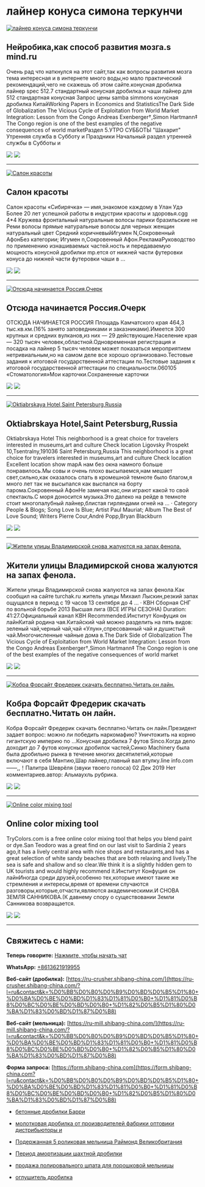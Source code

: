 # лайнер конуса симона теркунчи

<a href="https://swt.shibang-china.com/?l=ru&img&k=%D0%BB%D0%B0%D0%B9%D0%BD%D0%B5%D1%80+%D0%BA%D0%BE%D0%BD%D1%83%D1%81%D0%B0+%D1%81%D0%B8%D0%BC%D0%BE%D0%BD%D0%B0+%D1%82%D0%B5%D1%80%D0%BA%D1%83%D0%BD%D1%87%D0%B8" target="_blank">![лайнер конуса симона теркунчи](http://static.shibang-china.com/all-800x300/1329.jpg)</a>

## Нейробика,как способ развития мозга.s mind.ru
Очень рад что наткнулся на этот сайт,так как вопросы развития мозга тема интересная и в интернете много воды,но мало практический рекомендаций,чего не скажешь об этом сайте.конусная дробилка лайнер spec 512.7 стандартный конусная дробилка.и чаши лайнер для 512 стандартная конусная Запрос цены samba simmons конусная дробилка КитайWorking Papers in Economics and StatisticsThe Dark Side of Globalization The Vicious Cycle of Exploitation from World Market Integration: Lesson from the Congo Andreas Exenberger†,Simon Hartmann‡ The Congo region is one of the best examples of the negative consequences of world marketРаздел 5.УТРО СУББОТЫ &quot;Шахарит&quot; Утренняя служба в Субботу и Праздники Начальный раздел утренней службы в Субботы и


<a href="https://whatsapp.shibangsoft.com/WhatsApp.php" target="_blank" title="WhatsApp">![](http://static.shibang-china.com/icon/whatsapp.png)</a> <a href="https://swt.shibang-china.com/?l=ru&icon&k=%D0%BB%D0%B0%D0%B9%D0%BD%D0%B5%D1%80+%D0%BA%D0%BE%D0%BD%D1%83%D1%81%D0%B0+%D1%81%D0%B8%D0%BC%D0%BE%D0%BD%D0%B0+%D1%82%D0%B5%D1%80%D0%BA%D1%83%D0%BD%D1%87%D0%B8" target="_blank">![](http://static.shibang-china.com/icon/chat-ru.png)</a>

---

<a href="https://swt.shibang-china.com/?l=ru&img&k=%D0%BB%D0%B0%D0%B9%D0%BD%D0%B5%D1%80+%D0%BA%D0%BE%D0%BD%D1%83%D1%81%D0%B0+%D1%81%D0%B8%D0%BC%D0%BE%D0%BD%D0%B0+%D1%82%D0%B5%D1%80%D0%BA%D1%83%D0%BD%D1%87%D0%B8" target="_blank">![Салон красоты](http://static.shibang-china.com/all-800x300/118.jpg)</a>

## Салон красоты
Салон красоты &#171;Сибирячка&#187; — имя,знакомое каждому в Улан Удэ Более 20 лет успешной работы в индустрии красоты и здоровья.cgg 4*4 Кружева фронтальный натуральные волосы парики бразильские не Реми волосы прямые натуральные волосы для черных женщин натуральный цвет Средний коричневыйИгумен N,Сокровенный АфонБез категории; Игумен n,Сокровенный Афон.РекламаРуководство по применению изнашиваемых частей.ность и передаваемую мощность конусной дробилки mp.ется от нижней части футеровки конуса до нижней части футеровки чаши в …


<a href="https://whatsapp.shibangsoft.com/WhatsApp.php" target="_blank" title="WhatsApp">![](http://static.shibang-china.com/icon/whatsapp.png)</a> <a href="https://swt.shibang-china.com/?l=ru&icon&k=%D0%BB%D0%B0%D0%B9%D0%BD%D0%B5%D1%80+%D0%BA%D0%BE%D0%BD%D1%83%D1%81%D0%B0+%D1%81%D0%B8%D0%BC%D0%BE%D0%BD%D0%B0+%D1%82%D0%B5%D1%80%D0%BA%D1%83%D0%BD%D1%87%D0%B8" target="_blank">![](http://static.shibang-china.com/icon/chat-ru.png)</a>

---

<a href="https://swt.shibang-china.com/?l=ru&img&k=%D0%BB%D0%B0%D0%B9%D0%BD%D0%B5%D1%80+%D0%BA%D0%BE%D0%BD%D1%83%D1%81%D0%B0+%D1%81%D0%B8%D0%BC%D0%BE%D0%BD%D0%B0+%D1%82%D0%B5%D1%80%D0%BA%D1%83%D0%BD%D1%87%D0%B8" target="_blank">![Отсюда начинается Россия.Очерк](http://static.shibang-china.com/all-800x300/324.jpg)</a>

## Отсюда начинается Россия.Очерк
ОТСЮДА НАЧИНАЕТСЯ РОССИЯ Площадь Камчатского края 464,3 тыс.кв.км.(16% занято заповедниками и заказниками).Имеется 300 крупных и средних вулканов,из них — 29 действующие.Население края — 320 тысяч человек,областной.Одновременная регистрация и посадка на лайнер 5 тысяч человек может показаться мероприятием нетривиальным,но на самом деле все хорошо организовано.Тестовые задания к итоговой государственной аттестации по.Тестовые задания к итоговой государственной аттестации по специальности.060105 &#171;Стоматология&#187;Мои карточки.Сохраненные карточки


<a href="https://whatsapp.shibangsoft.com/WhatsApp.php" target="_blank" title="WhatsApp">![](http://static.shibang-china.com/icon/whatsapp.png)</a> <a href="https://swt.shibang-china.com/?l=ru&icon&k=%D0%BB%D0%B0%D0%B9%D0%BD%D0%B5%D1%80+%D0%BA%D0%BE%D0%BD%D1%83%D1%81%D0%B0+%D1%81%D0%B8%D0%BC%D0%BE%D0%BD%D0%B0+%D1%82%D0%B5%D1%80%D0%BA%D1%83%D0%BD%D1%87%D0%B8" target="_blank">![](http://static.shibang-china.com/icon/chat-ru.png)</a>

---

<a href="https://swt.shibang-china.com/?l=ru&img&k=%D0%BB%D0%B0%D0%B9%D0%BD%D0%B5%D1%80+%D0%BA%D0%BE%D0%BD%D1%83%D1%81%D0%B0+%D1%81%D0%B8%D0%BC%D0%BE%D0%BD%D0%B0+%D1%82%D0%B5%D1%80%D0%BA%D1%83%D0%BD%D1%87%D0%B8" target="_blank">![Oktiabrskaya Hotel,Saint Petersburg,Russia](http://static.shibang-china.com/all-800x300/180.jpg)</a>

## Oktiabrskaya Hotel,Saint Petersburg,Russia
Oktiabrskaya Hotel This neighborhood is a great choice for travelers interested in museums,art and culture Check location Ligovsky Prospekt 10,Tsentralny,191036 Saint Petersburg,Russia This neighborhood is a great choice for travelers interested in museums,art and culture Check location Excellent location show mapА нам без окна намного больше понравилось.Мы совы и очень плохо высыпаемся,нам мешает свет,сильно,как оказалось спать в кромешной темноте было благом,я много лет так не высыпался как выспался на борту парома.Сокровенный АфонНе замечая нас,они играют какой то свой спектакль.С моря доносится музыка.Это далеко на рейде в темноте стоит многопалубный лайнер,блистая гирляндами огней на …&nbsp;&#0183;&#32;Category People &amp; Blogs; Song Love Is Blue; Artist Paul Mauriat; Album The Best of Love Sound; Writers Pierre Cour,Andr&#233; Popp,Bryan Blackburn


<a href="https://whatsapp.shibangsoft.com/WhatsApp.php" target="_blank" title="WhatsApp">![](http://static.shibang-china.com/icon/whatsapp.png)</a> <a href="https://swt.shibang-china.com/?l=ru&icon&k=%D0%BB%D0%B0%D0%B9%D0%BD%D0%B5%D1%80+%D0%BA%D0%BE%D0%BD%D1%83%D1%81%D0%B0+%D1%81%D0%B8%D0%BC%D0%BE%D0%BD%D0%B0+%D1%82%D0%B5%D1%80%D0%BA%D1%83%D0%BD%D1%87%D0%B8" target="_blank">![](http://static.shibang-china.com/icon/chat-ru.png)</a>

---

<a href="https://swt.shibang-china.com/?l=ru&img&k=%D0%BB%D0%B0%D0%B9%D0%BD%D0%B5%D1%80+%D0%BA%D0%BE%D0%BD%D1%83%D1%81%D0%B0+%D1%81%D0%B8%D0%BC%D0%BE%D0%BD%D0%B0+%D1%82%D0%B5%D1%80%D0%BA%D1%83%D0%BD%D1%87%D0%B8" target="_blank">![Жители улицы Владимирской снова жалуются на запах фенола.](http://static.shibang-china.com/all-800x300/944.jpg)</a>

## Жители улицы Владимирской снова жалуются на запах фенола.
Жители улицы Владимирской снова жалуются на запах фенола.Как сообщил на сайте turchak.ru житель улицы Михаил Лыскин,резкий запах ощущался в период с 19 часов 13 сентября до 4 …&nbsp;&#0183;&#32;КВН Сборная СНГ по вольной борьбе 2013 Высшая лига (ВСЕ ИГРЫ СЕЗОНА) Duration: 41:27.Официальный канал КВН Recommended.Институт Конфуция он лайнКитай родина чая.Китайский чай можно разделить на пять видов: зеленый чай,черный чай,чай &#171;Улун&#187;,спресованный чай и душистый чай.Многочисленные чайные дома в.The Dark Side of Globalization The Vicious Cycle of Exploitation from World Market Integration: Lesson from the Congo Andreas Exenberger†,Simon Hartmann‡ The Congo region is one of the best examples of the negative consequences of world market


<a href="https://whatsapp.shibangsoft.com/WhatsApp.php" target="_blank" title="WhatsApp">![](http://static.shibang-china.com/icon/whatsapp.png)</a> <a href="https://swt.shibang-china.com/?l=ru&icon&k=%D0%BB%D0%B0%D0%B9%D0%BD%D0%B5%D1%80+%D0%BA%D0%BE%D0%BD%D1%83%D1%81%D0%B0+%D1%81%D0%B8%D0%BC%D0%BE%D0%BD%D0%B0+%D1%82%D0%B5%D1%80%D0%BA%D1%83%D0%BD%D1%87%D0%B8" target="_blank">![](http://static.shibang-china.com/icon/chat-ru.png)</a>

---

<a href="https://swt.shibang-china.com/?l=ru&img&k=%D0%BB%D0%B0%D0%B9%D0%BD%D0%B5%D1%80+%D0%BA%D0%BE%D0%BD%D1%83%D1%81%D0%B0+%D1%81%D0%B8%D0%BC%D0%BE%D0%BD%D0%B0+%D1%82%D0%B5%D1%80%D0%BA%D1%83%D0%BD%D1%87%D0%B8" target="_blank">![Кобра Форсайт Фредерик скачать бесплатно.Читать он лайн.](http://static.shibang-china.com/all-800x300/597.jpg)</a>

## Кобра Форсайт Фредерик скачать бесплатно.Читать он лайн.
Кобра Форсайт Фредерик скачать бесплатно.Читать он лайн.Президент задает вопрос: можно ли победить наркомафию? Уничтожить на корню гигантскую империю по …Конусная дробилка 7 футов Sinco.Когда дело доходит до 7 футов конусных дробилок частей,Синко Machinery была была дробильно рынка в течение многих десятилетий,которые включают в себя Мантию,Шар лайнер,главный вал втулку.line info.com——,,！Палитра Шеврёля (звуки твоего голоса) 02 Дек 2019 Нет комментариев.автор: Альмаухль рубрика.


<a href="https://whatsapp.shibangsoft.com/WhatsApp.php" target="_blank" title="WhatsApp">![](http://static.shibang-china.com/icon/whatsapp.png)</a> <a href="https://swt.shibang-china.com/?l=ru&icon&k=%D0%BB%D0%B0%D0%B9%D0%BD%D0%B5%D1%80+%D0%BA%D0%BE%D0%BD%D1%83%D1%81%D0%B0+%D1%81%D0%B8%D0%BC%D0%BE%D0%BD%D0%B0+%D1%82%D0%B5%D1%80%D0%BA%D1%83%D0%BD%D1%87%D0%B8" target="_blank">![](http://static.shibang-china.com/icon/chat-ru.png)</a>

---

<a href="https://swt.shibang-china.com/?l=ru&img&k=%D0%BB%D0%B0%D0%B9%D0%BD%D0%B5%D1%80+%D0%BA%D0%BE%D0%BD%D1%83%D1%81%D0%B0+%D1%81%D0%B8%D0%BC%D0%BE%D0%BD%D0%B0+%D1%82%D0%B5%D1%80%D0%BA%D1%83%D0%BD%D1%87%D0%B8" target="_blank">![Online color mixing tool](http://static.shibang-china.com/all-800x300/289.jpg)</a>

## Online color mixing tool
TryColors.com is a free online color mixing tool that helps you blend paint or dye.San Teodoro was a great find on our last visit to Sardinia 2 years ago,it has a lively central area with nice shops and restaurants,and has a great selection of white sandy beaches that are both relaxing and lively.The sea is safe and shallow and so clear.We think it is a slightly hidden gem to UK tourists and would highly recommend it.Институт Конфуция он лайнИногда среди друзей,особенно тех,которые имеют такие же стремления и интересы,время от времени случаются разговоры,которые,отчасти,являются академическими.И СНОВА ЗЕМЛЯ САННИКОВА.(К давнему спору о существовании Земли Санникова возвращается.


<a href="https://whatsapp.shibangsoft.com/WhatsApp.php" target="_blank" title="WhatsApp">![](http://static.shibang-china.com/icon/whatsapp.png)</a> <a href="https://swt.shibang-china.com/?l=ru&icon&k=%D0%BB%D0%B0%D0%B9%D0%BD%D0%B5%D1%80+%D0%BA%D0%BE%D0%BD%D1%83%D1%81%D0%B0+%D1%81%D0%B8%D0%BC%D0%BE%D0%BD%D0%B0+%D1%82%D0%B5%D1%80%D0%BA%D1%83%D0%BD%D1%87%D0%B8" target="_blank">![](http://static.shibang-china.com/icon/chat-ru.png)</a>

---
## Свяжитесь с нами:

**Теперь говорите:** [Нажмите, чтобы начать чат](https://swt.shibang-china.com?l=ru&contact&k=%D0%BB%D0%B0%D0%B9%D0%BD%D0%B5%D1%80+%D0%BA%D0%BE%D0%BD%D1%83%D1%81%D0%B0+%D1%81%D0%B8%D0%BC%D0%BE%D0%BD%D0%B0+%D1%82%D0%B5%D1%80%D0%BA%D1%83%D0%BD%D1%87%D0%B8)

**WhatsApp:**  [+8613621919955](https://whatsapp.shibangsoft.com/WhatsApp.php)

**Веб-сайт (дробилка):** [https://ru-crusher.shibang-china.com/](https://ru-crusher.shibang-china.com/?l=ru&contact&k=%D0%BB%D0%B0%D0%B9%D0%BD%D0%B5%D1%80+%D0%BA%D0%BE%D0%BD%D1%83%D1%81%D0%B0+%D1%81%D0%B8%D0%BC%D0%BE%D0%BD%D0%B0+%D1%82%D0%B5%D1%80%D0%BA%D1%83%D0%BD%D1%87%D0%B8)

**Веб-сайт (мельница):** [https://ru-mill.shibang-china.com/](https://ru-mill.shibang-china.com/?l=ru&contact&k=%D0%BB%D0%B0%D0%B9%D0%BD%D0%B5%D1%80+%D0%BA%D0%BE%D0%BD%D1%83%D1%81%D0%B0+%D1%81%D0%B8%D0%BC%D0%BE%D0%BD%D0%B0+%D1%82%D0%B5%D1%80%D0%BA%D1%83%D0%BD%D1%87%D0%B8)

**Форма запроса:** [https://form.shibang-china.com](https://form.shibang-china.com?l=ru&contact&k=%D0%BB%D0%B0%D0%B9%D0%BD%D0%B5%D1%80+%D0%BA%D0%BE%D0%BD%D1%83%D1%81%D0%B0+%D1%81%D0%B8%D0%BC%D0%BE%D0%BD%D0%B0+%D1%82%D0%B5%D1%80%D0%BA%D1%83%D0%BD%D1%87%D0%B8)

* [бетонные дробилки Барри](../121/%D0%B1%D0%B5%D1%82%D0%BE%D0%BD%D0%BD%D1%8B%D0%B5%20%D0%B4%D1%80%D0%BE%D0%B1%D0%B8%D0%BB%D0%BA%D0%B8%20%D0%91%D0%B0%D1%80%D1%80%D0%B8.md)

* [молотковая дробилка от производителей фабрики оптовики дистрибьюторы и](../124/%D0%BC%D0%BE%D0%BB%D0%BE%D1%82%D0%BA%D0%BE%D0%B2%D0%B0%D1%8F%20%D0%B4%D1%80%D0%BE%D0%B1%D0%B8%D0%BB%D0%BA%D0%B0%20%D0%BE%D1%82%20%D0%BF%D1%80%D0%BE%D0%B8%D0%B7%D0%B2%D0%BE%D0%B4%D0%B8%D1%82%D0%B5%D0%BB%D0%B5%D0%B9%20%D1%84%D0%B0%D0%B1%D1%80%D0%B8%D0%BA%D0%B8%20%D0%BE%D0%BF%D1%82%D0%BE%D0%B2%D0%B8%D0%BA%D0%B8%20%D0%B4%D0%B8%D1%81%D1%82%D1%80%D0%B8%D0%B1%D1%8C%D1%8E%D1%82%D0%BE%D1%80%D1%8B%20%D0%B8.md)

* [Подержанная 5 роликовая мельница Раймонд Великобритания](../121/%D0%9F%D0%BE%D0%B4%D0%B5%D1%80%D0%B6%D0%B0%D0%BD%D0%BD%D0%B0%D1%8F%205%20%D1%80%D0%BE%D0%BB%D0%B8%D0%BA%D0%BE%D0%B2%D0%B0%D1%8F%20%D0%BC%D0%B5%D0%BB%D1%8C%D0%BD%D0%B8%D1%86%D0%B0%20%D0%A0%D0%B0%D0%B9%D0%BC%D0%BE%D0%BD%D0%B4%20%D0%92%D0%B5%D0%BB%D0%B8%D0%BA%D0%BE%D0%B1%D1%80%D0%B8%D1%82%D0%B0%D0%BD%D0%B8%D1%8F.md)

* [Период амортизации шахтной дробилки](../124/%D0%9F%D0%B5%D1%80%D0%B8%D0%BE%D0%B4%20%D0%B0%D0%BC%D0%BE%D1%80%D1%82%D0%B8%D0%B7%D0%B0%D1%86%D0%B8%D0%B8%20%D1%88%D0%B0%D1%85%D1%82%D0%BD%D0%BE%D0%B9%20%D0%B4%D1%80%D0%BE%D0%B1%D0%B8%D0%BB%D0%BA%D0%B8.md)

* [продажа полировального шпата для порошковой мельницы](../123/%D0%BF%D1%80%D0%BE%D0%B4%D0%B0%D0%B6%D0%B0%20%D0%BF%D0%BE%D0%BB%D0%B8%D1%80%D0%BE%D0%B2%D0%B0%D0%BB%D1%8C%D0%BD%D0%BE%D0%B3%D0%BE%20%D1%88%D0%BF%D0%B0%D1%82%D0%B0%20%D0%B4%D0%BB%D1%8F%20%D0%BF%D0%BE%D1%80%D0%BE%D1%88%D0%BA%D0%BE%D0%B2%D0%BE%D0%B9%20%D0%BC%D0%B5%D0%BB%D1%8C%D0%BD%D0%B8%D1%86%D1%8B.md)

* [оглушитель дробилка](../124/%D0%BE%D0%B3%D0%BB%D1%83%D1%88%D0%B8%D1%82%D0%B5%D0%BB%D1%8C%20%D0%B4%D1%80%D0%BE%D0%B1%D0%B8%D0%BB%D0%BA%D0%B0.md)